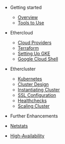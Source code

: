 - Getting started

  - [Overview](overview.md)
  - [Tools to Use](tools.md)

- Ethercloud 

  - [Cloud Providers](cloud.md)
  - [Terraform](terraform.md)
  - [Setting Up GKE](setting-gke.md)
  - [Google Cloud Shell](cloud-shell.md)

- Ethercluster 

  - [Kubernetes](kubernetes.md)
  - [Cluster Design](cluster-design.md)
  - [Instantiating Cluster](cluster.md)
  - [SSL Configuration](ssl.md)
  - [Healthchecks](health.md)
  - [Scaling Cluster](scaling.md)

- Further Enhancements
- [Netstats](stats.md)
- [High-Availability](high-availability.md)
